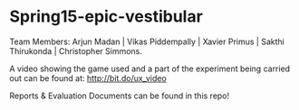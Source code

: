 # Spring15-epic-vestibular

Team Members:
Arjun Madan | 
Vikas Piddempally | 
Xavier Primus | 
Sakthi Thirukonda | 
Christopher Simmons.

A video showing the game used and a part of the experiment being carried out can be found at: <a>http://bit.do/ux_video</a>

Reports & Evaluation Documents can be found in this repo! 
